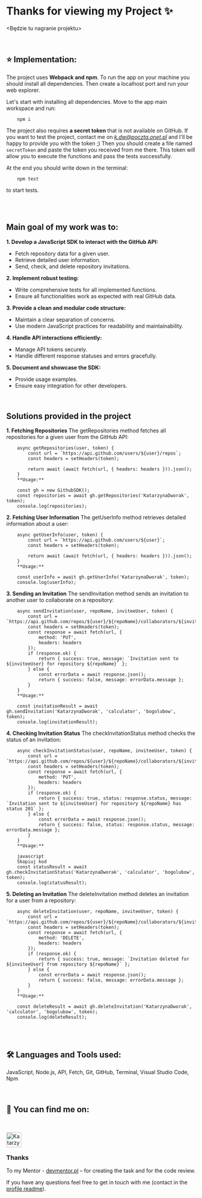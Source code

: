 # Thanks for viewing my Project ✨

<Będzie tu nagranie projektu>


<br />

## :star: **Implementation:**
The project uses **Webpack and npm**. To run the app on your machine you should install all dependencies. Then create a localhost port and run your web explorer.

Let's start with installing all dependencies. Move to the app main workspace and run:

        npm i
        
The project also requires **a secret token** that is not available on GitHub. If you want to test the project, contact me on *k.dw@poczta.onet.pl* and I'll be happy to provide you with the token ;) Then you should create a file named `secretToken` and paste the token you received from me there. This token will allow you to execute the functions and pass the tests successfully. 
        
At the end you should write down in the terminal:

        npm test
        
to start tests.

<br />
<br />

## Main goal of my work was to:
**1. Develop a JavaScript SDK to interact with the GitHub API:**

- Fetch repository data for a given user.
- Retrieve detailed user information.
- Send, check, and delete repository invitations.

**2. Implement robust testing:**

- Write comprehensive tests for all implemented functions.
- Ensure all functionalities work as expected with real GitHub data.

**3. Provide a clean and modular code structure:**
- Maintain a clear separation of concerns.
- Use modern JavaScript practices for readability and maintainability.

**4. Handle API interactions efficiently:**

- Manage API tokens securely.
- Handle different response statuses and errors gracefully.

**5. Document and showcase the SDK:**

- Provide usage examples.
- Ensure easy integration for other developers.
<br />

## Solutions provided in the project
**1. Fetching Repositories**
The getRepositories method fetches all repositories for a given user from the GitHub API:

        async getRepositories(user, token) {
            const url = `https://api.github.com/users/${user}/repos`;
            const headers = setHeaders(token);
        
            return await (await fetch(url, { headers: headers })).json();
        }
        **Usage:**

        const gh = new GithubSDK();
        const repositories = await gh.getRepositories('KatarzynaDworak', token);
        console.log(repositories);

**2. Fetching User Information**
The getUserInfo method retrieves detailed information about a user:

        async getUserInfo(user, token) {
            const url = `https://api.github.com/users/${user}`;
            const headers = setHeaders(token);
        
            return await (await fetch(url, { headers: headers })).json();
        }
        **Usage:**
        
        const userInfo = await gh.getUserInfo('KatarzynaDworak', token);
        console.log(userInfo);
**3. Sending an Invitation**
The sendInvitation method sends an invitation to another user to collaborate on a repository:

        async sendInvitation(user, repoName, inviteeUser, token) {
            const url = `https://api.github.com/repos/${user}/${repoName}/collaborators/${inviteeUser}`;
            const headers = setHeaders(token);
            const response = await fetch(url, {
                method: 'PUT',
                headers: headers
            });
            if (response.ok) {
                return { success: true, message: `Invitation sent to ${inviteeUser} for repository ${repoName}` };
            } else {
                const errorData = await response.json();
                return { success: false, message: errorData.message };
            }
        }
        **Usage:**

        const invitationResult = await gh.sendInvitation('KatarzynaDworak', 'calculator', 'bogolubow', token);
        console.log(invitationResult);

**4. Checking Invitation Status**
The checkInvitationStatus method checks the status of an invitation:

        async checkInvitationStatus(user, repoName, inviteeUser, token) {
            const url = `https://api.github.com/repos/${user}/${repoName}/collaborators/${inviteeUser}`;
            const headers = setHeaders(token);
            const response = await fetch(url, {
                method: 'PUT',
                headers: headers
            });
            if (response.ok) {
                return { success: true, status: response.status, message: `Invitation sent to ${inviteeUser} for repository ${repoName} has status 201` };
            } else {
                const errorData = await response.json();
                return { success: false, status: response.status, message: errorData.message };
            }
        }
        **Usage:**
        
        javascript
        Skopiuj kod
        const statusResult = await gh.checkInvitationStatus('KatarzynaDworak', 'calculator', 'bogolubow', token);
        console.log(statusResult);
        
**5. Deleting an Invitation**
The deleteInvitation method deletes an invitation for a user from a repository:

        async deleteInvitation(user, repoName, inviteeUser, token) {
            const url = `https://api.github.com/repos/${user}/${repoName}/collaborators/${inviteeUser}`;
            const headers = setHeaders(token);
            const response = await fetch(url, {
                method: 'DELETE',
                headers: headers
            });
            if (response.ok) {
                return { success: true, message: `Invitation deleted for ${inviteeUser} from repository ${repoName}` };
            } else {
                const errorData = await response.json();
                return { success: false, message: errorData.message };
            }
        }
        **Usage:**

        const deleteResult = await gh.deleteInvitation('KatarzynaDworak', 'calculator', 'bogolubow', token);
        console.log(deleteResult);
<br />
<br />

## 🛠️ Languages and Tools used: 
JavaScript, Node.js, API, Fetch, Git, GitHub, Terminal, Visual Studio Code, Npm

<br />

## :blue_heart:  You can find me on: 
<br />

[<img align="left" alt="Katarzyna Dworak LinkedIn" width="40px" src="https://cdn.jsdelivr.net/npm/simple-icons@v3/icons/linkedin.svg" />](https://www.linkedin.com/in/katarzynadworakk/)

<br /> 
<br />

### Thanks
To my Mentor - [devmentor.pl](https://devmentor.pl/) – for creating the task and for the code review.

If you have any questions feel free to get in touch with me (contact in the [profile readme](https://github.com/katarzynadworak)).
